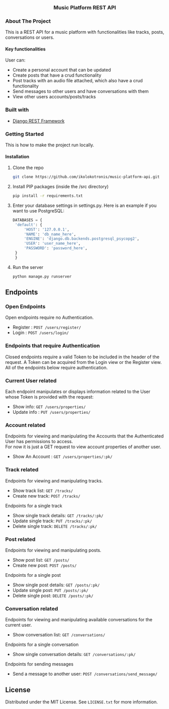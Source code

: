 <div id="top"></div>


<h3 align="center">Music Platform REST API</h3>

<!-- ABOUT THE PROJECT -->
### About The Project

This is a REST API for a music platform with functionalities like tracks, posts, conversations or users.  

#### Key functionalities
User can:
* Create a personal account that can be updated
* Create posts that have a crud functionality
* Post tracks with an audio file attached, which also have a crud functionality
* Send messages to other users and have conversations with them
* View other users accounts/posts/tracks

### Built with

* [Django REST Framework](https://www.django-rest-framework.org/)


<!-- GETTING STARTED -->
### Getting Started

This is how to make the project run locally.

#### Installation

1. Clone the repo
   ```sh
   git clone https://github.com/ikolokotronis/music-platform-api.git
   ```
2. Install PIP packages (inside the /src directory)
   ```sh
   pip install -r requirements.txt
   ```
3. Enter your database settings in settings.py. Here is an example if you want to use PostgreSQL:
   ```python
   DATABASES = {
    'default': {
        'HOST': '127.0.0.1',
        'NAME': 'db_name_here',
        'ENGINE': 'django.db.backends.postgresql_psycopg2',
        'USER': 'user_name_here',
        'PASSWORD': 'password_here',
    }
    }
   ```   
4. Run the server
   ```sh
   python manage.py runserver
   ```


<!-- ENDPOINTS -->
## Endpoints

### Open Endpoints

Open endpoints require no Authentication.

* Register : `POST /users/register/`
* Login : `POST /users/login/`

### Endpoints that require Authentication

Closed endpoints require a valid Token to be included in the header of the
request. A Token can be acquired from the Login view or the Register view.
All of the endpoints below require authentication.

### Current User related

Each endpoint manipulates or displays information related to the User whose
Token is provided with the request:

* Show info: `GET /users/properties/`
* Update info : `PUT /users/properties/`

### Account related

Endpoints for viewing and manipulating the Accounts that the Authenticated User
has permissions to access.  
For now it is just a GET request to view account properties of another user.

* Show An Account : `GET /users/properties/:pk/`

### Track related
Endpoints for viewing and manipulating tracks.

* Show track list: `GET /tracks/`
* Create new track: `POST /tracks/`

Endpoints for a single track
* Show single track details: `GET /tracks/:pk/`
* Update single track: `PUT /tracks/:pk/`
* Delete single track: `DELETE /tracks/:pk/`

### Post related
Endpoints for viewing and manipulating posts.

* Show post list: `GET /posts/`
* Create new post: `POST /posts/`

Endpoints for a single post
* Show single post details: `GET /posts/:pk/`
* Update single post: `PUT /posts/:pk/`
* Delete single post: `DELETE /posts/:pk/`

### Conversation related
Endpoints for viewing and manipulating available conversations for the current user.

* Show conversation list: `GET /conversations/`

Endpoints for a single conversation
* Show single conversation details: `GET /conversations/:pk/`

Endpoints for sending messages
* Send a message to another user: `POST /conversations/send_message/`

<!-- LICENSE -->
## License

Distributed under the MIT License. See `LICENSE.txt` for more information.

